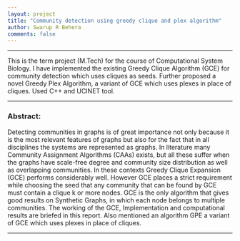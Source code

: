 ```yaml
---
layout: project
title: "Community detection using greedy clique and plex algorithm"
author: Swarup R Behera
comments: false
---
```

___

This is the term project (M.Tech) for the course of Computational System Biology. I have implemented the existing Greedy Clique Algorithm (GCE) for community detection which uses cliques as seeds. Further proposed a novel Greedy Plex Algorithm, a variant of GCE which uses plexes in place of cliques. Used C++ and UCINET tool.

___

### Abstract:

Detecting communities in graphs is of great importance not only because it is the most relevant features of graphs but also for the fact that in all disciplines the systems are represented as graphs. In literature many Community Assignment Algorithms (CAAs) exists, but all these suffer when the graphs have scale-free degree and community size distribution as well as overlapping communities. In these contexts Greedy Clique Expansion (GCE) performs considerably well. However GCE places a strict requirement while choosing the seed that any community that can be found by GCE must contain a clique k or more nodes. GCE is the only algorithm that gives good results on Synthetic Graphs, in which each node belongs to multiple communities. The working of the GCE, Implementation and computational results are briefed in this report. Also mentioned an algorithm GPE a variant of GCE which uses plexes in place of cliques.

___
